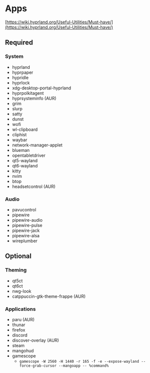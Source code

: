 # Apps

[https://wiki.hyprland.org/Useful-Utilities/Must-have/](https://wiki.hyprland.org/Useful-Utilities/Must-have/)

## Required

### System

- hyprland
- hyprpaper
- hypridle
- hyprlock
- xdg-desktop-portal-hyprland
- hyprpolkitagent
- hyprsysteminfo (AUR)
- grim
- slurp
- satty
- dunst
- wofi
- wl-clipboard
- cliphist
- waybar
- network-manager-applet
- blueman
- opentabletdriver
- qt5-wayland
- qt6-wayland
- kitty
- nvim
- btop
- headsetcontrol (AUR)

### Audio

- pavucontrol
- pipewire
- pipewire-audio
- pipewire-pulse
- pipewire-jack
- pipewire-alsa
- wireplumber

## Optional

### Theming

- qt5ct
- qt6ct
- nwg-look
- catppuccin-gtk-theme-frappe (AUR)

### Applications

- paru (AUR)
- thunar
- firefox
- discord
- discover-overlay (AUR)
- steam
- mangohud
- gamescope
  - `gamescope -W 2560 -H 1440 -r 165 -f -e --expose-wayland --force-grab-cursor --mangoapp -- %command%`
